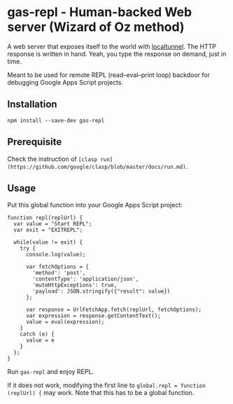 # gas-repl - Human-backed Web server (Wizard of Oz method)

A web server that exposes itself to the world with [localtunnel](https://localtunnel.github.io/www/). The HTTP response is written in hand. Yeah, you type the response on demand, just in time.

Meant to be used for remote REPL (read–eval–print loop) backdoor for debugging Google Apps Script projects.

## Installation

```
npm install --save-dev gas-repl
```

## Prerequisite

Check the instruction of `[clasp run](https://github.com/google/clasp/blob/master/docs/run.md)`.

## Usage

Put this global function into your Google Apps Script project:

```
function repl(replUrl) {
  var value = "Start REPL";
  var exit = "EXITREPL";

  while(value != exit) {
    try {
      console.log(value);

      var fetchOptions = {
        'method': 'post',
        'contentType': 'application/json',
        'muteHttpExceptions': true,
        'payload': JSON.stringify({"result": value})
      };

      var response = UrlFetchApp.fetch(replUrl, fetchOptions);
      var expression = response.getContentText();
      value = eval(expression);
    }
    catch (e) {
      value = e
    }
  };
}
```

Run `gas-repl` and enjoy REPL.

If it does not work, modifying the first line to `global.repl = function (replUrl) {` may work. Note that this has to be a global function.
